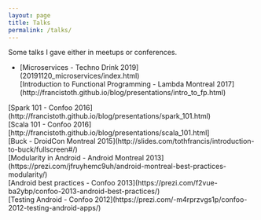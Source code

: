 ```yaml
---
layout: page
title: Talks
permalink: /talks/
---
```


Some talks I gave either in meetups or conferences.

<ul>
<li>[Microservices - Techno Drink 2019](20191120_microservices/index.html)<br/>
[Introduction to Functional Programming - Lambda Montreal 2017](http://francistoth.github.io/blog/presentations/intro_to_fp.html)<br/>
</ul>
[Spark 101 - Confoo 2016](http://francistoth.github.io/blog/presentations/spark_101.html)<br/>
[Scala 101 - Confoo 2016][http://francistoth.github.io/blog/presentations/scala_101.html]<br/>
[Buck - DroidCon Montreal 2015](http://slides.com/tothfrancis/introduction-to-buck/fullscreen#/)<br/>
[Modularity in Android - Android Montreal 2013](https://prezi.com/jfruyhemc9uh/android-montreal-best-practices-modularity/)<br/>
[Android best practices - Confoo 2013](https://prezi.com/f2vue-ba2ybp/confoo-2013-android-best-practices/)<br/>
[Testing Android - Confoo 2012](https://prezi.com/-m4rprzvgs1p/confoo-2012-testing-android-apps/)